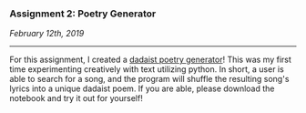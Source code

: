### Assignment 2: Poetry Generator

*February 12th, 2019*

---
For this assignment, I created a [dadaist poetry generator](poetry_generator.ipynb)! This was my first time experimenting creatively with text utilizing python. In short, a user is able to search for a song, and the program will shuffle the resulting song's lyrics into a unique dadaist poem. If you are able, please download the notebook and try it out for yourself!
